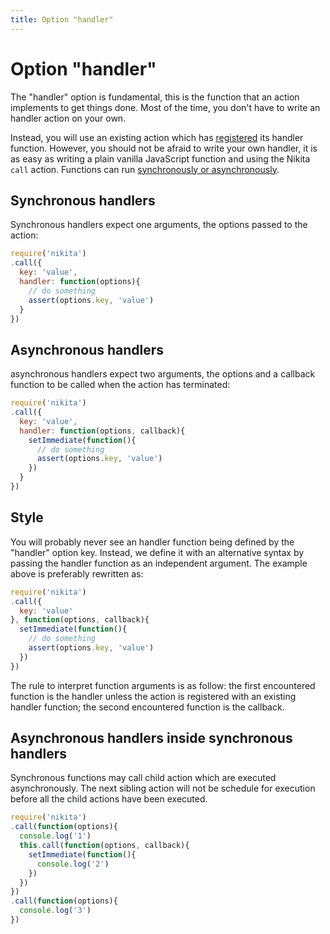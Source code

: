```yaml
---
title: Option "handler"
---
```


# Option "handler"

The "handler" option is fundamental, this is the function that an action implements to get things done. Most of the time, you don't have to write an handler action on your own. 

Instead, you will use an existing action which has [registered](/usages/registry/) its handler function. However, you should not be afraid to write your own handler, it is as easy as writing a plain vanilla JavaScript function and using the Nikita `call` action. Functions can run [synchronously or asynchronously](/usages/sync_async/).

## Synchronous handlers

Synchronous handlers expect one arguments, the options passed to the action:

```js
require('nikita')
.call({
  key: 'value',
  handler: function(options){
    // do something
    assert(options.key, 'value')
  }
})
```

## Asynchronous handlers

asynchronous handlers expect two arguments, the options and a callback function to be called when the action has terminated:

```js
require('nikita')
.call({
  key: 'value',
  handler: function(options, callback){
    setImmediate(function(){
      // do something
      assert(options.key, 'value')
    })
  }
})
```

## Style

You will probably never see an handler function being defined by the "handler" option key. Instead, we define it with an alternative syntax by passing the handler function as an independent argument. The example above is preferably rewritten as:

```js
require('nikita')
.call({
  key: 'value'
}, function(options, callback){
  setImmediate(function(){
    // do something
    assert(options.key, 'value')
  })
})
```

The rule to interpret function arguments is as follow: the first encountered function is the handler unless the action is registered with an existing handler function; the second encountered function is the callback.

## Asynchronous handlers inside synchronous handlers

Synchronous functions may call child action which are executed asynchronously. The next sibling action will not be schedule for execution before all the child actions have been executed.

```js
require('nikita')
.call(function(options){
  console.log('1')
  this.call(function(options, callback){
    setImmediate(function(){
      console.log('2')
    })
  })
})
.call(function(options){
  console.log('3')
})
```
